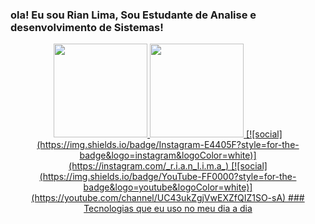 ### ola! Eu sou Rian Lima, Sou Estudante de Analise e desenvolvimento de Sistemas!
<div align="center">
  <a href="https://github.com/rianlima096">
    <img height="150em" src="https://github-readme-stats.vercel.app/api?username=dsouloficial&count_private=true&include_all_commits=true&show_icons=true&theme=dracula&hide_border=false&show_owner=true"/>
    <img height="150em" src="https://github-readme-stats.vercel.app/api/top-langs/?username=dsouloficial&theme=dracula&hide_border=false&&layout=compact"/>
[![social](https://img.shields.io/badge/Instagram-E4405F?style=for-the-badge&logo=instagram&logoColor=white)](https://instagram.com/_r.i.a.n_l.i.m.a_)
[![social](https://img.shields.io/badge/YouTube-FF0000?style=for-the-badge&logo=youtube&logoColor=white)](https://youtube.com/channel/UC43ukZgjVwEXZfQIZ1SO-sA)
### Tecnologias que eu uso no meu dia a dia 
